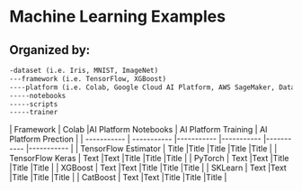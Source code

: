 # Machine Learning Examples
## Organized by:
```markdown
-dataset (i.e. Iris, MNIST, ImageNet)
---framework (i.e. TensorFlow, XGBoost)
----platform (i.e. Colab, Google Cloud AI Platform, AWS SageMaker, Databricks etc.)
-----notebooks
-----scripts
-----trainer

```

| Framework            | Colab       |AI Platform Notebooks | AI Platform Training | AI Platform Prection | 
| -----------          | ----------- |----------- |----------- |----------- |----------- |
| TensorFlow Estimator | Title       |Title       |Title       |Title       |Title       |
| TensorFlow Keras     | Text        |Text        |Title       |Title       |Title       |
| PyTorch              | Text        |Text        |Title       |Title       |Title       |
| XGBoost              | Text        |Text        |Title       |Title       |Title       |
| SKLearn              | Text        |Text        |Title       |Title       |Title       |
| CatBoost             | Text        |Text        |Title       |Title       |Title       |
